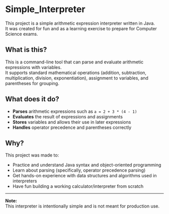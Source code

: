 # Simple_Interpreter

This project is a simple arithmetic expression interpreter written in Java.  
It was created for fun and as a learning exercise to prepare for Computer Science exams.

## What is this?

This is a command-line tool that can parse and evaluate arithmetic expressions with variables.  
It supports standard mathematical operations (addition, subtraction, multiplication, division, exponentiation), assignment to variables, and parentheses for grouping.

## What does it do?

- **Parses** arithmetic expressions such as `a = 2 + 3 * (4 - 1)`  
- **Evaluates** the result of expressions and assignments  
- **Stores** variables and allows their use in later expressions  
- **Handles** operator precedence and parentheses correctly

## Why?

This project was made to:
- Practice and understand Java syntax and object-oriented programming
- Learn about parsing (specifically, operator precedence parsing)
- Get hands-on experience with data structures and algorithms used in interpreters
- Have fun building a working calculator/interpreter from scratch

---

**Note:**  
This interpreter is intentionally simple and is not meant for production use.  
